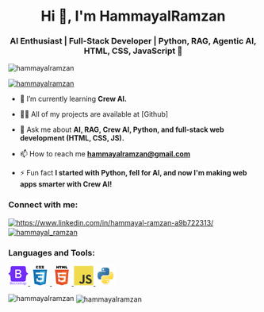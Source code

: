 <h1 align="center">Hi 👋, I'm HammayalRamzan</h1>
<h3 align="center">AI Enthusiast | Full-Stack Developer | Python, RAG, Agentic AI, HTML, CSS, JavaScript 🚀</h3>

<p align="left"> <img src="https://komarev.com/ghpvc/?username=hammayalramzan&label=Profile%20views&color=0e75b6&style=flat" alt="hammayalramzan" /> </p>

<p align="left"> <a href="https://github.com/ryo-ma/github-profile-trophy"><img src="https://github-profile-trophy.vercel.app/?username=hammayalramzan" alt="hammayalramzan" /></a> </p>

- 🌱 I’m currently learning **Crew AI.**

- 👨‍💻 All of my projects are available at [Github]

- 💬 Ask me about **AI, RAG, Crew AI, Python, and full-stack web development (HTML, CSS, JS).**

- 📫 How to reach me **hammayalramzan@gmail.com**

- ⚡ Fun fact **I started with Python, fell for AI, and now I'm making web apps smarter with Crew AI!**

<h3 align="left">Connect with me:</h3>
<p align="left">
<a href="https://linkedin.com/in/https://www.linkedin.com/in/hammayal-ramzan-a9b722313/" target="blank"><img align="center" src="https://raw.githubusercontent.com/rahuldkjain/github-profile-readme-generator/master/src/images/icons/Social/linked-in-alt.svg" alt="https://www.linkedin.com/in/hammayal-ramzan-a9b722313/" height="30" width="40" /></a>
<a href="https://instagram.com/hammayal_ramzan" target="blank"><img align="center" src="https://raw.githubusercontent.com/rahuldkjain/github-profile-readme-generator/master/src/images/icons/Social/instagram.svg" alt="hammayal_ramzan" height="30" width="40" /></a>
</p>

<h3 align="left">Languages and Tools:</h3>
<p align="left"> <a href="https://getbootstrap.com" target="_blank" rel="noreferrer"> <img src="https://raw.githubusercontent.com/devicons/devicon/master/icons/bootstrap/bootstrap-plain-wordmark.svg" alt="bootstrap" width="40" height="40"/> </a> <a href="https://www.w3schools.com/css/" target="_blank" rel="noreferrer"> <img src="https://raw.githubusercontent.com/devicons/devicon/master/icons/css3/css3-original-wordmark.svg" alt="css3" width="40" height="40"/> </a> <a href="https://www.w3.org/html/" target="_blank" rel="noreferrer"> <img src="https://raw.githubusercontent.com/devicons/devicon/master/icons/html5/html5-original-wordmark.svg" alt="html5" width="40" height="40"/> </a> <a href="https://developer.mozilla.org/en-US/docs/Web/JavaScript" target="_blank" rel="noreferrer"> <img src="https://raw.githubusercontent.com/devicons/devicon/master/icons/javascript/javascript-original.svg" alt="javascript" width="40" height="40"/> </a> <a href="https://www.python.org" target="_blank" rel="noreferrer"> <img src="https://raw.githubusercontent.com/devicons/devicon/master/icons/python/python-original.svg" alt="python" width="40" height="40"/> </a> </p>

<p><img align="left" src="https://github-readme-stats.vercel.app/api/top-langs?username=hammayalramzan&show_icons=true&locale=en&layout=compact" alt="hammayalramzan" /></p>

<p>&nbsp;<img align="center" src="https://github-readme-stats.vercel.app/api?username=hammayalramzan&show_icons=true&locale=en" alt="hammayalramzan" /></p>
